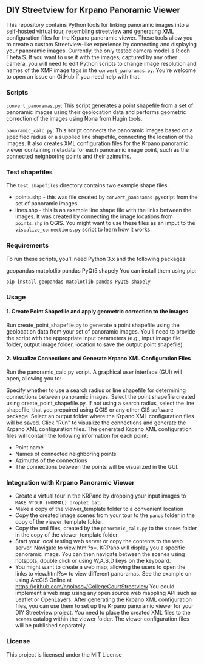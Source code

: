 ## DIY Streetview for Krpano Panoramic Viewer
This repository contains Python tools for linking panoramic images into a self-hosted virtual tour, resembling streetview and generating XML configuration files for the Krpano panoramic viewer. These tools allow you to create a custom Streetview-like experience by connecting and displaying your panoramic images.
Currently, the only tested camera model is Ricoh Theta S. If you want to use it with the images, captured by any other camera, you will need to edit Python scripts to change image resolution and names of the XMP image tags in the `convert_panoramas.py`. You're welcome to open an issue on GitHub if you need help with that.

### Scripts
`convert_panoramas.py`: This script generates a point shapefile from a set of panoramic images using their geolocation data and performs geometric correction of the images using Nona from Hugin tools.

`panoramic_calc.py`: This script connects the panoramic images based on a specified radius or a supplied line shapefile, connecting the location of the images. It also creates XML configuration files for the Krpano panoramic viewer containing metadata for each panoramic image point, such as the connected neighboring points and their azimuths.

### Test shapefiles
The `test_shapefiles` directory contains two example shape files. 
* points.shp - this was file created by `convert_panoramas.py`script from the set of panoramic images. 
* lines.shp - this is an example line shape file with the links between the images. It was created by connecting the image locations from `points.shp` in QGIS. 
You might want to use these files as an imput to the `visualize_connections.py` script to learn how it works.

### Requirements
To run these scripts, you'll need Python 3.x and the following packages:

geopandas
matplotlib
pandas
PyQt5
shapely
You can install them using pip:

`pip install geopandas matplotlib pandas PyQt5 shapely`

### Usage
#### 1. Create Point Shapefile and apply geometric correction to the images
Run create_point_shapefile.py to generate a point shapefile using the geolocation data from your set of panoramic images. You'll need to provide the script with the appropriate input parameters (e.g., input image file folder, output image folder, location to save the output point shapefile).

#### 2. Visualize Connections and Generate Krpano XML Configuration Files
Run the panoramic_calc.py script. A graphical user interface (GUI) will open, allowing you to:

Specify whether to use a search radius or line shapefile for determining connections between panoramic images.
Select the point shapefile created using create_point_shapefile.py.
If not using a search radius, select the line shapefile, that you prepaired using QGIS or any other GIS software package.
Select an output folder where the Krpano XML configuration files will be saved.
Click "Run" to visualize the connections and generate the Krpano XML configuration files.
The generated Krpano XML configuration files will contain the following information for each point:

* Point name
* Names of connected neighboring points
* Azimuths of the connections
* The connections between the points will be visualized in the GUI.

### Integration with Krpano Panoramic Viewer
* Create a virtual tour in the KRPano by dropping your input images to `MAKE VTOUR (NORMAL) droplet.bat`.
* Make a copy of the viewer_template folder to a convenient location
* Copy the created image scenes from your tour to the `panos` folder in the copy of the viewer_template folder.
* Copy the xml files, created by the `panoramic_calc.py` to the `scenes` folder in the copy of the viewer_template folder.
* Start your local testing web server or copy the contents to the web server. Navigate to view.html?s=<name of the panoramic image>. KRPano will display you a specific panoramic image. You can then navigate between the scenes using hotspots, double click or using W,A,S,D keys on the keyboard.
* You might want to create a web map, allowing the users to open the links to view.html?s=<name of the panoramic image> to view different panoramas. See the example on using ArcGIS Online at 
https://github.com/ngolosov/CollegeCourtStreetview You could implement a web map using any open source web mappling API such as Leaflet or OpenLayers.
After generating the Krpano XML configuration files, you can use them to set up the Krpano panoramic viewer for your DIY Streetview project. You need to place the created XML files to the `scenes` catalog within the viewer folder. The viewer configuration files will be published separately.

### License
This project is licensed under the MIT License
